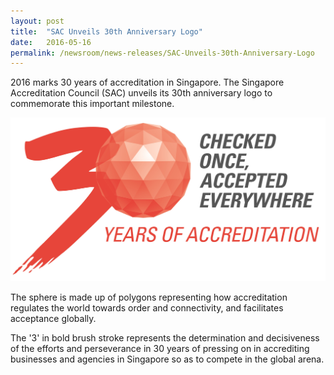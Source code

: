 ```yaml
---
layout: post
title:  "SAC Unveils 30th Anniversary Logo"
date:   2016-05-16
permalink: /newsroom/news-releases/SAC-Unveils-30th-Anniversary-Logo
---
```


2016 marks 30 years of accreditation in Singapore. The Singapore Accreditation Council (SAC) unveils its 30th anniversary logo to commemorate this important milestone.

![logo](/images/press-release/documents/30-Anniversary.png)

The sphere is made up of polygons representing how accreditation regulates the world towards order and connectivity, and facilitates acceptance globally.

The '3' in bold brush stroke represents the determination and decisiveness of the efforts and perseverance in 30 years of pressing on in accrediting businesses and agencies in Singapore so as to compete in the global arena.
